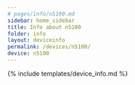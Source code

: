 ```yaml
---
# pages/info/n5100.md
sidebar: home_sidebar
title: Info about n5100
folder: info
layout: deviceinfo
permalink: /devices/n5100/
device: n5100
---
```

{% include templates/device_info.md %}
